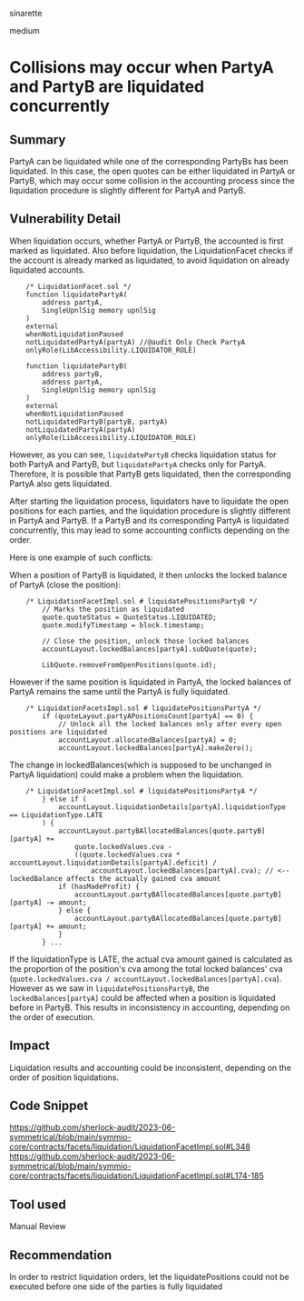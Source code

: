 sinarette

medium

# Collisions may occur when PartyA and PartyB are liquidated concurrently

## Summary

PartyA can be liquidated while one of the corresponding PartyBs has been liquidated. In this case, the open quotes can be either liquidated in PartyA or PartyB, which may occur some collision in the accounting process since the liquidation procedure is slightly different for PartyA and PartyB.

## Vulnerability Detail

When liquidation occurs, whether PartyA or PartyB, the accounted is first marked as liquidated.
Also before liquidation, the LiquidationFacet checks if the account is already marked as liquidated, to avoid liquidation on already liquidated accounts.
```solidity
    /* LiquidationFacet.sol */
    function liquidatePartyA(
        address partyA,
        SingleUpnlSig memory upnlSig
    )
    external
    whenNotLiquidationPaused
    notLiquidatedPartyA(partyA) //@audit Only Check PartyA
    onlyRole(LibAccessibility.LIQUIDATOR_ROLE)

    function liquidatePartyB(
        address partyB,
        address partyA,
        SingleUpnlSig memory upnlSig
    )
    external
    whenNotLiquidationPaused
    notLiquidatedPartyB(partyB, partyA)
    notLiquidatedPartyA(partyA)
    onlyRole(LibAccessibility.LIQUIDATOR_ROLE)
```
However, as you can see, `liquidatePartyB` checks liquidation status for both PartyA and PartyB, but `liquidatePartyA` checks only for PartyA. Therefore, it is possible that PartyB gets liquidated, then the corresponding PartyA also gets liquidated.

After starting the liquidation process, liquidators have to liquidate the open positions for each parties, and the liquidation procedure is slightly different in PartyA and PartyB. If a PartyB and its corresponding PartyA is liquidated concurrently, this may lead to some accounting conflicts depending on the order.

Here is one example of such conflicts:

When a position of PartyB is liquidated, it then unlocks the locked balance of PartyA (close the position):
```solidity
    /* LiquidationFacetImpl.sol # liquidatePositionsPartyB */
        // Marks the position as liquidated
        quote.quoteStatus = QuoteStatus.LIQUIDATED;
        quote.modifyTimestamp = block.timestamp;

        // Close the position, unlock those locked balances
        accountLayout.lockedBalances[partyA].subQuote(quote);

        LibQuote.removeFromOpenPositions(quote.id);
```

However if the same position is liquidated in PartyA, the locked balances of PartyA remains the same until the PartyA is fully liquidated.

```solidity
    /* LiquidationFacetsImpl.sol # liquidatePositionsPartyA */
        if (quoteLayout.partyAPositionsCount[partyA] == 0) {
            // Unlock all the locked balances only after every open positions are liquidated
            accountLayout.allocatedBalances[partyA] = 0;
            accountLayout.lockedBalances[partyA].makeZero();
```

The change in lockedBalances(which is supposed to be unchanged in PartyA liquidation) could make a problem when the liquidation.

```solidity
    /* LiquidationFacetImpl.sol # liquidatePositionsPartyA */
        } else if (
            accountLayout.liquidationDetails[partyA].liquidationType == LiquidationType.LATE
        ) {
            accountLayout.partyBAllocatedBalances[quote.partyB][partyA] +=
                quote.lockedValues.cva -
                ((quote.lockedValues.cva * accountLayout.liquidationDetails[partyA].deficit) /
                    accountLayout.lockedBalances[partyA].cva); // <-- lockedBalance affects the actually gained cva amount
            if (hasMadeProfit) {
                accountLayout.partyBAllocatedBalances[quote.partyB][partyA] -= amount;
            } else {
                accountLayout.partyBAllocatedBalances[quote.partyB][partyA] += amount;
            }
        } ...
```

If the liquidationType is LATE, the actual cva amount gained is calculated as the proportion of the position's cva among the total locked balances' cva (`quote.lockedValues.cva / accountLayout.lockedBalances[partyA].cva`).
However as we saw in `liquidatePositionsPartyB`, the `lockedBalances[partyA]` could be affected when a position is liquidated before in PartyB.
This results in inconsistency in accounting, depending on the order of execution.

## Impact

Liquidation results and accounting could be inconsistent, depending on the order of position liquidations.

## Code Snippet

https://github.com/sherlock-audit/2023-06-symmetrical/blob/main/symmio-core/contracts/facets/liquidation/LiquidationFacetImpl.sol#L348
https://github.com/sherlock-audit/2023-06-symmetrical/blob/main/symmio-core/contracts/facets/liquidation/LiquidationFacetImpl.sol#L174-185

## Tool used

Manual Review

## Recommendation

In order to restrict liquidation orders, let the liquidatePositions could not be executed before one side of the parties  is fully liquidated